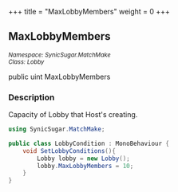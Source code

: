 +++
title = "MaxLobbyMembers"
weight = 0
+++
## MaxLobbyMembers
<small>*Namespace: SynicSugar.MatchMake* <br>
*Class: Lobby* </small>

public uint MaxLobbyMembers 

### Description
Capacity of Lobby that Host's creating.


```cs
using SynicSugar.MatchMake;

public class LobbyCondition : MonoBehaviour {
    void SetLobbyConditions(){
        Lobby lobby = new Lobby();
        lobby.MaxLobbyMembers = 10;
    }
}
```